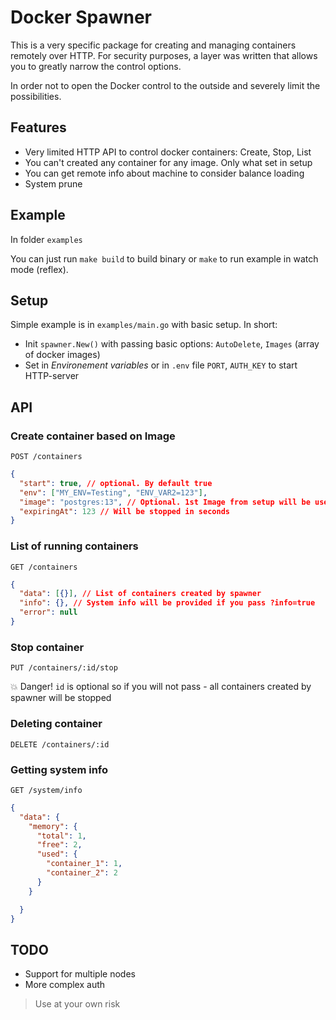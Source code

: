 # Docker Spawner 

This is a very specific package for creating and managing containers remotely over HTTP.
For security purposes, a layer was written that allows you to greatly narrow the control options.

In order not to open the Docker control to the outside and severely limit the possibilities.

## Features

* Very limited HTTP API to control docker containers: Create, Stop, List
* You can't created any container for any image. Only what set in setup
* You can get remote info about machine to consider balance loading
* System prune 

## Example

In folder `examples`

You can just run `make build` to build binary or `make` to run example in watch mode (reflex).
## Setup

Simple example is in `examples/main.go` with basic setup.
In short: 
* Init `spawner.New()` with passing basic options: `AutoDelete`, `Images` (array of docker images)
* Set in *Environement variables* or in `.env` file `PORT`, `AUTH_KEY` to start HTTP-server

## API

### Create container based on Image

`POST /containers`

```json
{
  "start": true, // optional. By default true
  "env": ["MY_ENV=Testing", "ENV_VAR2=123"],
  "image": "postgres:13", // Optional. 1st Image from setup will be used
  "expiringAt": 123 // Will be stopped in seconds
}
```

### List of running containers

`GET /containers`

```json
{
  "data": [{}], // List of containers created by spawner
  "info": {}, // System info will be provided if you pass ?info=true
  "error": null
}
```

### Stop container

`PUT /containers/:id/stop`

💥 Danger! `id` is optional so if you will not pass - all containers created by spawner will be stopped

### Deleting container

`DELETE /containers/:id`

### Getting system info

`GET /system/info`

```json
{
  "data": {
    "memory": {
      "total": 1,
      "free": 2,
      "used": {
        "container_1": 1,
        "container_2": 2
      }
    }

  }
}
```

## TODO

* Support for multiple nodes
* More complex auth

> Use at your own risk